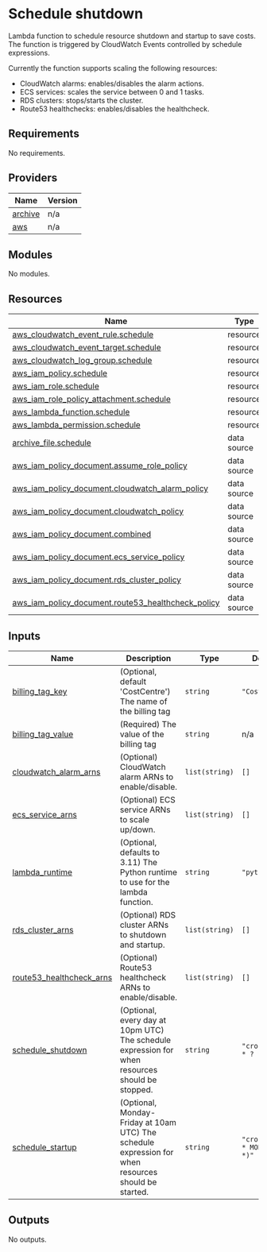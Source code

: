 # Schedule shutdown
Lambda function to schedule resource shutdown and startup to save costs.  The function is triggered by CloudWatch Events
controlled by schedule expressions.   

Currently the function supports scaling the following resources:
- CloudWatch alarms: enables/disables the alarm actions.
- ECS services: scales the service between 0 and 1 tasks.
- RDS clusters: stops/starts the cluster.
- Route53 healthchecks: enables/disables the healthcheck.

## Requirements

No requirements.

## Providers

| Name | Version |
|------|---------|
| <a name="provider_archive"></a> [archive](#provider\_archive) | n/a |
| <a name="provider_aws"></a> [aws](#provider\_aws) | n/a |

## Modules

No modules.

## Resources

| Name | Type |
|------|------|
| [aws_cloudwatch_event_rule.schedule](https://registry.terraform.io/providers/hashicorp/aws/latest/docs/resources/cloudwatch_event_rule) | resource |
| [aws_cloudwatch_event_target.schedule](https://registry.terraform.io/providers/hashicorp/aws/latest/docs/resources/cloudwatch_event_target) | resource |
| [aws_cloudwatch_log_group.schedule](https://registry.terraform.io/providers/hashicorp/aws/latest/docs/resources/cloudwatch_log_group) | resource |
| [aws_iam_policy.schedule](https://registry.terraform.io/providers/hashicorp/aws/latest/docs/resources/iam_policy) | resource |
| [aws_iam_role.schedule](https://registry.terraform.io/providers/hashicorp/aws/latest/docs/resources/iam_role) | resource |
| [aws_iam_role_policy_attachment.schedule](https://registry.terraform.io/providers/hashicorp/aws/latest/docs/resources/iam_role_policy_attachment) | resource |
| [aws_lambda_function.schedule](https://registry.terraform.io/providers/hashicorp/aws/latest/docs/resources/lambda_function) | resource |
| [aws_lambda_permission.schedule](https://registry.terraform.io/providers/hashicorp/aws/latest/docs/resources/lambda_permission) | resource |
| [archive_file.schedule](https://registry.terraform.io/providers/hashicorp/archive/latest/docs/data-sources/file) | data source |
| [aws_iam_policy_document.assume_role_policy](https://registry.terraform.io/providers/hashicorp/aws/latest/docs/data-sources/iam_policy_document) | data source |
| [aws_iam_policy_document.cloudwatch_alarm_policy](https://registry.terraform.io/providers/hashicorp/aws/latest/docs/data-sources/iam_policy_document) | data source |
| [aws_iam_policy_document.cloudwatch_policy](https://registry.terraform.io/providers/hashicorp/aws/latest/docs/data-sources/iam_policy_document) | data source |
| [aws_iam_policy_document.combined](https://registry.terraform.io/providers/hashicorp/aws/latest/docs/data-sources/iam_policy_document) | data source |
| [aws_iam_policy_document.ecs_service_policy](https://registry.terraform.io/providers/hashicorp/aws/latest/docs/data-sources/iam_policy_document) | data source |
| [aws_iam_policy_document.rds_cluster_policy](https://registry.terraform.io/providers/hashicorp/aws/latest/docs/data-sources/iam_policy_document) | data source |
| [aws_iam_policy_document.route53_healthcheck_policy](https://registry.terraform.io/providers/hashicorp/aws/latest/docs/data-sources/iam_policy_document) | data source |

## Inputs

| Name | Description | Type | Default | Required |
|------|-------------|------|---------|:--------:|
| <a name="input_billing_tag_key"></a> [billing\_tag\_key](#input\_billing\_tag\_key) | (Optional, default 'CostCentre') The name of the billing tag | `string` | `"CostCentre"` | no |
| <a name="input_billing_tag_value"></a> [billing\_tag\_value](#input\_billing\_tag\_value) | (Required) The value of the billing tag | `string` | n/a | yes |
| <a name="input_cloudwatch_alarm_arns"></a> [cloudwatch\_alarm\_arns](#input\_cloudwatch\_alarm\_arns) | (Optional) CloudWatch alarm ARNs to enable/disable. | `list(string)` | `[]` | no |
| <a name="input_ecs_service_arns"></a> [ecs\_service\_arns](#input\_ecs\_service\_arns) | (Optional) ECS service ARNs to scale up/down. | `list(string)` | `[]` | no |
| <a name="input_lambda_runtime"></a> [lambda\_runtime](#input\_lambda\_runtime) | (Optional, defaults to 3.11) The Python runtime to use for the lambda function. | `string` | `"python3.11"` | no |
| <a name="input_rds_cluster_arns"></a> [rds\_cluster\_arns](#input\_rds\_cluster\_arns) | (Optional) RDS cluster ARNs to shutdown and startup. | `list(string)` | `[]` | no |
| <a name="input_route53_healthcheck_arns"></a> [route53\_healthcheck\_arns](#input\_route53\_healthcheck\_arns) | (Optional) Route53 healthcheck ARNs to enable/disable. | `list(string)` | `[]` | no |
| <a name="input_schedule_shutdown"></a> [schedule\_shutdown](#input\_schedule\_shutdown) | (Optional, every day at 10pm UTC) The schedule expression for when resources should be stopped. | `string` | `"cron(0 22 * * ? *)"` | no |
| <a name="input_schedule_startup"></a> [schedule\_startup](#input\_schedule\_startup) | (Optional, Monday-Friday at 10am UTC) The schedule expression for when resources should be started. | `string` | `"cron(0 10 ? * MON-FRI *)"` | no |

## Outputs

No outputs.
